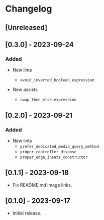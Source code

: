 # Changelog

## [Unreleased]

## [0.3.0] - 2023-09-24

### Added

- New lints
  - `avoid_inverted_boolean_expression`

- New assists
  - `swap_then_else_expression`

## [0.2.0] - 2023-09-21

### Added

- New lints
  - `prefer_dedicated_media_query_method`
  - `proper_controller_dispose`
  - `proper_edge_insets_constructor`

## [0.1.1] - 2023-09-18

- Fix README.md image links.

## [0.1.0] - 2023-09-17

- Initial release.
